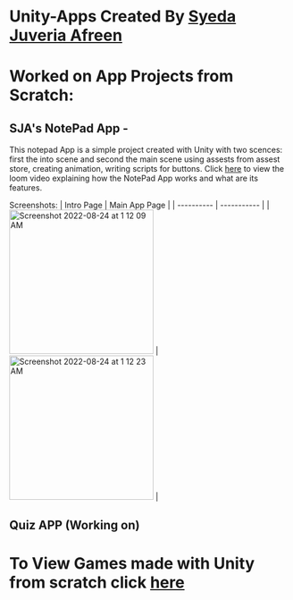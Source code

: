 # Unity-Apps Created By [Syeda Juveria Afreen](https://github.com/sja-thedude)

# Worked on App Projects from Scratch:

## SJA's NotePad App - 
This notepad App is a simple project created with Unity with two scences: first the into scene and second the main scene using assests from assest store, creating animation, writing scripts for buttons. Click [here](https://www.loom.com/share/161253a1e0954f768411bd1a5d76bd42) to view the loom video explaining how the NotePad App works and what are its features.

Screenshots: 
| Intro Page |   Main App Page |
| ---------- | ----------- |
| <img width="258" alt="Screenshot 2022-08-24 at 1 12 09 AM" src="https://user-images.githubusercontent.com/70269507/186277049-1c6113e6-f1c8-4ec0-ad1d-aae3e53e810e.png"> | <img width="258" alt="Screenshot 2022-08-24 at 1 12 23 AM" src="https://user-images.githubusercontent.com/70269507/186277041-7a500c5e-5031-4e89-99d3-de284eddd76b.png"> |

## Quiz APP (Working on)

# To View Games made with Unity from scratch click [here](https://github.com/sja-thedude/Unity-Video-Games)
